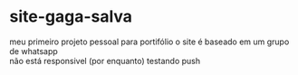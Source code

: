 # site-gaga-salva
meu primeiro projeto pessoal para portifólio o site é baseado em um grupo de whatsapp  
não está responsivel (por enquanto)
testando push
